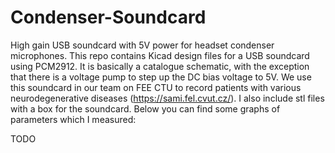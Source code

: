 # Condenser-Soundcard
High gain USB soundcard with 5V power for headset condenser microphones.
This repo contains Kicad design files for a USB soundcard using PCM2912. It is basically a catalogue schematic, with the exception that there is a voltage pump to step up the DC bias voltage to 5V. We use this soundcard in our team on FEE CTU to record patients with various neurodegenerative diseases (https://sami.fel.cvut.cz/). I also include stl files with a box for the soundcard. Below you can find some graphs of parameters which I measured:

TODO
